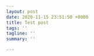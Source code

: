 ```yaml
---
layout: post
date: 2020-11-15 23:51:50 +0000
title: Test post
tags: ''
tagline: ''
summary: ''

---
```


